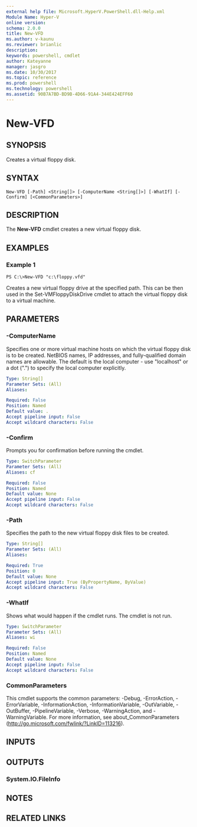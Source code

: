 ```yaml
---
external help file: Microsoft.HyperV.PowerShell.dll-Help.xml
Module Name: Hyper-V
online version: 
schema: 2.0.0
title: New-VFD
ms.author: v-kaunu
ms.reviewer: brianlic
description: 
keywords: powershell, cmdlet
author: Kateyanne
manager: jasgro
ms.date: 10/30/2017
ms.topic: reference
ms.prod: powershell
ms.technology: powershell
ms.assetid: 90B7A7BD-BD9B-4D66-91A4-344E424EFF60
---
```


# New-VFD

## SYNOPSIS
Creates a virtual floppy disk.

## SYNTAX

```
New-VFD [-Path] <String[]> [-ComputerName <String[]>] [-WhatIf] [-Confirm] [<CommonParameters>]
```

## DESCRIPTION
The **New-VFD** cmdlet creates a new virtual floppy disk.

## EXAMPLES

### Example 1
```
PS C:\>New-VFD "c:\floppy.vfd"
```

Creates a new virtual floppy drive at the specified path.
This can be then used in the Set-VMFloppyDiskDrive cmdlet to attach the virtual floppy disk to a virtual machine.

## PARAMETERS

### -ComputerName
Specifies one or more virtual machine hosts on which the virtual floppy disk is to be created.
NetBIOS names, IP addresses, and fully-qualified domain names are allowable.
The default is the local computer - use "localhost" or a dot (".") to specify the local computer explicitly.

```yaml
Type: String[]
Parameter Sets: (All)
Aliases: 

Required: False
Position: Named
Default value: .
Accept pipeline input: False
Accept wildcard characters: False
```

### -Confirm
Prompts you for confirmation before running the cmdlet.

```yaml
Type: SwitchParameter
Parameter Sets: (All)
Aliases: cf

Required: False
Position: Named
Default value: None
Accept pipeline input: False
Accept wildcard characters: False
```

### -Path
Specifies the path to the new virtual floppy disk files to be created.

```yaml
Type: String[]
Parameter Sets: (All)
Aliases: 

Required: True
Position: 0
Default value: None
Accept pipeline input: True (ByPropertyName, ByValue)
Accept wildcard characters: False
```

### -WhatIf
Shows what would happen if the cmdlet runs. The cmdlet is not run.

```yaml
Type: SwitchParameter
Parameter Sets: (All)
Aliases: wi

Required: False
Position: Named
Default value: None
Accept pipeline input: False
Accept wildcard characters: False
```

### CommonParameters
This cmdlet supports the common parameters: -Debug, -ErrorAction, -ErrorVariable, -InformationAction, -InformationVariable, -OutVariable, -OutBuffer, -PipelineVariable, -Verbose, -WarningAction, and -WarningVariable. For more information, see about_CommonParameters (http://go.microsoft.com/fwlink/?LinkID=113216).

## INPUTS

## OUTPUTS

### System.IO.FileInfo

## NOTES

## RELATED LINKS

